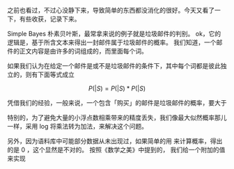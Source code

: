 
之前也看过，不过心没静下来，导致简单的东西都没消化的很好。今天又看了一下，有些收获，记录下来。

Simple Bayes 朴素贝叶斯，最常拿来说的例子就是垃圾邮件的判别。
ok，它的逻辑是，基于所含文本来得出一封邮件属于垃圾邮件的概率。
我们知道，一个邮件的正文内容是由许多的词组成的，而里面每个词。

如果我们认为在给定一个邮件是或不是垃圾邮件的条件下，其中每个词都是彼此独立的，则有下面等式成立

$$ P(|S) = P(|S)*P(|S) $$

凭借我们的经验，一般来说，一个包含「购买」的邮件是垃圾邮件的概率，要大于


特别的，为了避免大量的小浮点数相乘带来的精度丢失，我们像最大似然概率那儿一样，采用 log 将乘法转为加法，来解决这个问题。

另外，因为语料库中可能部分数据从未出现过，如果简单的用 来计算概率，得出的是 0 ，这个显然是不对的。
按照《数学之美》中提到的，
我们给一个附加的值来实现



